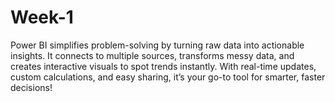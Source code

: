 # Week-1
Power BI simplifies problem-solving by turning raw data into actionable insights. It connects to multiple sources, transforms messy data, and creates interactive visuals to spot trends instantly. With real-time updates, custom calculations, and easy sharing, it’s your go-to tool for smarter, faster decisions!
